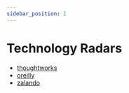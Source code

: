 ```yaml
---
sidebar_position: 1
---
```


# Technology Radars

- [thoughtworks](https://www.thoughtworks.com/radar)
- [oreilly](https://www.oreilly.com/radar/)
- [zalando](https://opensource.zalando.com/tech-radar/)